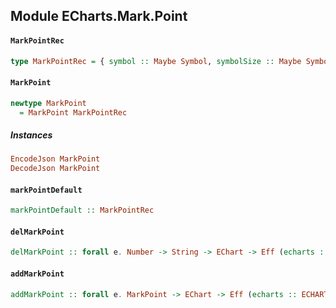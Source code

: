 ## Module ECharts.Mark.Point

#### `MarkPointRec`

``` purescript
type MarkPointRec = { symbol :: Maybe Symbol, symbolSize :: Maybe SymbolSize, large :: Maybe Boolean, effect :: Maybe MarkPointEffect, data :: Maybe (Array MarkPointData), geoCoord :: Maybe (StrMap (Tuple Number Number)) }
```

#### `MarkPoint`

``` purescript
newtype MarkPoint
  = MarkPoint MarkPointRec
```

##### Instances
``` purescript
EncodeJson MarkPoint
DecodeJson MarkPoint
```

#### `markPointDefault`

``` purescript
markPointDefault :: MarkPointRec
```

#### `delMarkPoint`

``` purescript
delMarkPoint :: forall e. Number -> String -> EChart -> Eff (echarts :: ECHARTS | e) EChart
```

#### `addMarkPoint`

``` purescript
addMarkPoint :: forall e. MarkPoint -> EChart -> Eff (echarts :: ECHARTS | e) EChart
```


